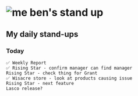 # ![me](https://avatars2.githubusercontent.com/u/5232044?s=50&v=4) ben's stand up

## My daily stand-ups
 
### Today

    ✅ Weekly Report
    ✅ Rising Star - confirm manager can find manager
    Rising Star - check thing for Grant
    ✅ Wisacre store - look at products causing issue
    Rising Star - next feature
    Lasco release?

